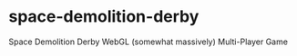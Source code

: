 space-demolition-derby
======================

Space Demolition Derby WebGL (somewhat massively) Multi-Player Game

